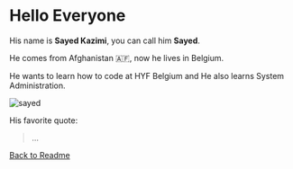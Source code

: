 # Hello Everyone

His name is **Sayed Kazimi**, you can call him **Sayed**.

He comes from Afghanistan :afghanistan:, now he lives in Belgium.

He wants to learn how to code at HYF Belgium and He also learns System Administration.

![sayed](https://user-images.githubusercontent.com/63754597/81613586-09d27900-93df-11ea-9776-ac17213b3af8.jpeg)

His favorite quote:
>...

[Back to Readme](./Readme.md)